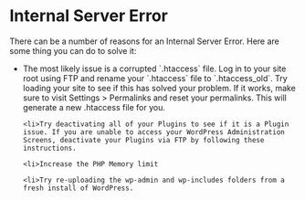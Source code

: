 # Internal Server Error #

There can be a number of reasons for an Internal Server Error. Here are some thing you can do to solve it:

<ul>
	<li>The most likely issue is a corrupted `.htaccess` file. Log in to your site root using FTP and rename your `.htaccess` file to `.htaccess_old`. Try loading your site to see if this has solved your problem. If it works, make sure to visit Settings > Permalinks and reset your permalinks. This will generate a new .htaccess file for you.

	<li>Try deactivating all of your Plugins to see if it is a Plugin issue. If you are unable to access your WordPress Administration Screens, deactivate your Plugins via FTP by following these instructions.

	<li>Increase the PHP Memory limit

	<li>Try re-uploading the wp-admin and wp-includes folders from a fresh install of WordPress.
</ul>